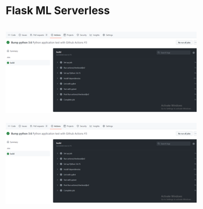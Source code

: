 # Flask ML Serverless
# ![alt text](https://github.com/dorateq/flask-ml-serverless/blob/main/gh-actions.png)
![alt text](https://github.com/dorateq/flask-ml-serverless/blob/main/gh-actions.png?raw=true)